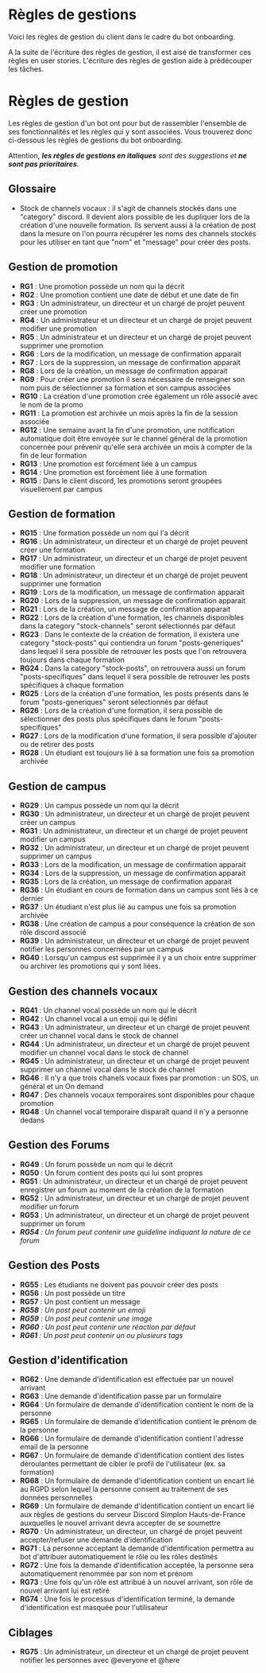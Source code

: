 # Règles de gestions 

Voici les règles de gestion du client dans le cadre du bot onboarding.

A la suite de l'écriture des règles de gestion, il est aisé de transformer ces règles en user stories. L'écriture des règles de gestion aide à prédécouper les tâches.

# Règles de gestion

Les règles de gestion d'un bot ont pour but de rassembler l'ensemble de ses fonctionnalités et les règles qui y sont associées. Vous trouverez donc ci-dessous les règles de gestions du bot onboarding.

Attention, ***les règles de gestions en italiques** sont des suggestions et **ne sont pas prioritaires***.

## Glossaire

- Stock de channels vocaux : il s'agit de channels stockés dans une "category" discord. Il devient alors possible de les dupliquer lors de la création d'une nouvelle formation. Ils servent aussi à la création de post dans la mesure on l'on pourra récupérer les noms des channels stockés pour les utiliser en tant que "nom" et "message" pour créer des posts.

## Gestion de promotion

- **RG1** : Une promotion possède un nom qui la décrit
- **RG2** : Une promotion contient une date de début et une date de fin
- **RG3** : Un administrateur, un directeur et un chargé de projet peuvent créer une promotion
- **RG4** : Un administrateur et un directeur et un chargé de projet peuvent modifier une promotion
- **RG5** : Un administrateur et un directeur et un chargé de projet peuvent supprimer une promotion
- **RG6** : Lors de la modification, un message de confirmation apparait
- **RG7** : Lors de la suppression, un message de confirmation apparait
- **RG8** : Lors de la création, un message de confirmation apparait
- **RG9** : Pour créer une promotion il sera nécessaire de renseigner son nom puis de sélectionner sa formation et son campus associées
- **RG10** : La création d'une promotion crée également un rôle associé avec le nom de la promo
- **RG11** : La promotion est archivée un mois après la fin de la session associée
- **RG12** : Une semaine avant la fin d'une promotion, une notification automatique doit être envoyée sur le channel général de la promotion concernée pour prévenir qu'elle sera archivée un mois à compter de la fin de leur formation 
- **RG13** : Une promotion est forcément liée à un campus
- **RG14** : Une promotion est forcément liée à une formation
- **RG15** : Dans le client discord, les promotions seront groupées visuellement par campus

## Gestion de formation

- **RG15** : Une formation possède un nom qui l'a décrit
- **RG16** : Un administrateur, un directeur et un chargé de projet peuvent créer une formation
- **RG17** : Un administrateur, un directeur et un chargé de projet peuvent modifier une formation
- **RG18** : Un administrateur, un directeur et un chargé de projet peuvent supprimer une formation
- **RG19** : Lors de la modification, un message de confirmation apparait
- **RG20** : Lors de la suppression, un message de confirmation apparait
- **RG21** : Lors de la création, un message de confirmation apparait
- **RG22** : Lors de la création d'une formation, les channels disponibles dans la category "stock-channels" seront sélectionnés par défaut
- **RG23** : Dans le contexte de la création de formation, il existera une category "stock-posts" qui contiendra un forum "posts-generiques" dans lequel il sera possible de retrouver les posts que l'on retrouvera toujours dans chaque formation
- **RG24** : Dans la category "stock-posts", on retrouvera aussi un forum "posts-specifiques" dans lequel il sera possible de retrouver les posts spécifiques à chaque formation
- **RG25** : Lors de la création d'une formation, les posts présents dans le forum "posts-generiques" seront sélectionnés par défaut
- **RG26** : Lors de la création d'une formation, il sera possible de sélectionner des posts plus spécifiques dans le forum "posts-specifiques"
- **RG27** : Lors de la modification d'une formation, il sera possible d'ajouter ou de retirer des posts
- **RG28** : Un étudiant est toujours lié à sa formation une fois sa promotion archivée

## Gestion de campus

- **RG29** : Un campus possède un nom qui la décrit
- **RG30** : Un administrateur, un directeur et un chargé de projet peuvent créer un campus
- **RG31** : Un administrateur, un directeur et un chargé de projet peuvent modifier un campus
- **RG32** : Un administrateur, un directeur et un chargé de projet peuvent supprimer un campus
- **RG33** : Lors de la modification, un message de confirmation apparait
- **RG34** : Lors de la suppression, un message de confirmation apparait
- **RG35** : Lors de la création, un message de confirmation apparait
- **RG36** : Un étudiant en cours de formation dans un campus sont liés à ce dernier
- **RG37** : Un étudiant n'est plus lié au campus une fois sa promotion archivée
- **RG38** : Une création de campus a pour conséquence la création de son rôle discord associé
- **RG39** : Un administrateur, un directeur et un chargé de projet peuvent notifier les personnes concernées par un campus
- **RG40** : Lorsqu'un campus est supprimée il y a un choix entre supprimer ou archiver les promotions qui y sont liées.

## Gestion des channels vocaux

- **RG41** : Un channel vocal possède un nom qui le décrit
- **RG42** : Un channel vocal a un emoji qui le défini
- **RG43** : Un administrateur, un directeur et un chargé de projet peuvent créer un channel vocal dans le stock de channel
- **RG44** : Un administrateur, un directeur et un chargé de projet peuvent modifier un channel vocal dans le stock de channel
- **RG45** : Un administrateur, un directeur et un chargé de projet peuvent supprimer un channel vocal dans le stock de channel
- **RG46** : Il n'y a que trois chanels vocaux fixes par promotion : un SOS, un général et un On demand
- **RG47** : Des channels vocaux temporaires sont disponibles pour chaque promotion
- **RG48** : Un channel vocal temporaire disparaît quand il n'y a personne dedans 

## Gestion des Forums

- **RG49** : Un forum possède un nom qui le décrit
- **RG50** : Un forum contient des posts qui lui sont propres 
- **RG51** : Un administrateur, un directeur et un chargé de projet peuvent enregistrer un forum au moment de la création de la formation
- **RG52** : Un administrateur, un directeur et un chargé de projet peuvent modifier un forum 
- **RG53** : Un administrateur, un directeur et un chargé de projet peuvent supprimer un forum 
- ***RG54** : Un forum peut contenir une guideline indiquant la nature de ce forum*

## Gestion des Posts

- **RG55** : Les étudiants ne doivent pas pouvoir créer des posts
- **RG56** : Un post possède un titre
- **RG57** : Un post contient un message
- ***RG58** : Un post peut contenir un emoji*
- ***RG59** : Un post peut contenir une image*
- ***RG60** : Un post peut contenir une réaction par défaut*
- ***RG61** : Un post peut contenir un ou plusieurs tags*

## Gestion d'identification

- **RG62** : Une demande d'identification est effectuée par un nouvel arrivant
- **RG63** : Une demande d'identification passe par un formulaire
- **RG64** : Un formulaire de demande d'identification contient le nom de la personne
- **RG65** : Un formulaire de demande d'identification contient le prénom de la personne
- **RG66** : Un formulaire de demande d'identification contient l'adresse email de la personne
- **RG67** : Un formulaire de demande d'identification contient des listes déroulantes permettant de cibler le profil de l'utilisateur (ex. sa formation)
- **RG68** : Un formulaire de demande d'identification contient un encart lié au RGPD selon lequel la personne consent au traitement de ses données personnelles
- **RG69** : Un formulaire de demande d'identification contient un encart lié aux règles de gestions du serveur Discord Simplon Hauts-de-France auxquelles le nouvel arrivant devra accepter de se soumettre
- **RG70** : Un administrateur, un directeur, un chargé de projet peuvent accepter/refuser une demande d'identification
- **RG71** : La personne acceptant la demande d'identification permettra au bot d'attribuer automatiquement le rôle ou les rôles destinés
- **RG72** : Une fois la demande d'identification acceptée, la personne sera automatiquement renommée par son nom et prénom
- **RG73** : Une fois qu'un rôle est attribué à un nouvel arrivant, son rôle de nouvel arrivant lui est retiré
- **RG74** : Une fois le processus d'identification terminé, la demande d'identification est masquée pour l'utilisateur

## Ciblages

- **RG75** : Un administrateur, un directeur et un chargé de projet peuvent notifier les personnes avec @everyone et @here

